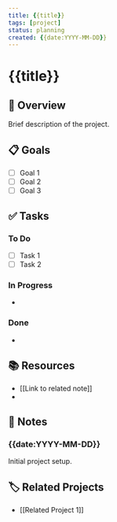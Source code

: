 ```yaml
---
title: {{title}}
tags: [project]
status: planning
created: {{date:YYYY-MM-DD}}
---
```


# {{title}}

## 🎯 Overview

Brief description of the project.

## 📋 Goals

- [ ] Goal 1
- [ ] Goal 2
- [ ] Goal 3

## ✅ Tasks

### To Do

- [ ] Task 1
- [ ] Task 2

### In Progress

-

### Done

-

## 📚 Resources

- [[Link to related note]]
-

## 📝 Notes

### {{date:YYYY-MM-DD}}

Initial project setup.

## 🏷️ Related Projects

- [[Related Project 1]]
